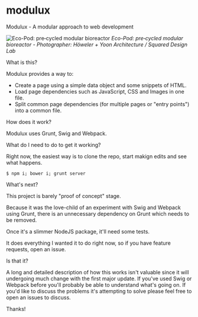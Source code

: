 modulux
=======

Modulux - A modular approach to web development

![Eco-Pod: pre‐cycled modular bioreactor](http://www.archello.com/sites/default/files/imagecache/media_image/story/media/eco_pods_sky.jpg)
_Eco-Pod: pre‐cycled modular bioreactor - Photographer: Höweler + Yoon Architecture / Squared Design Lab_

What is this?

Modulux provides a way to:

* Create a page using a simple data object and some snippets of HTML.
* Load page dependencies such as JavaScript, CSS and Images in one file.
* Split common page dependencies (for multiple pages or "entry points") into a common file.

How does it work?

Modulux uses Grunt, Swig and Webpack.

What do I need to do to get it working?

Right now, the easiest way is to clone the repo, start makign edits and see what happens.

`$ npm i; bower i; grunt server`

What's next?

This project is barely "proof of concept" stage. 

Because it was the love-child of an experiment with Swig and Webpack using Grunt, there is an unnecessary dependency on Grunt which needs to be removed.

Once it's a slimmer NodeJS package, it'll need some tests.

It does everything I wanted it to do right now, so if you have feature requests, open an issue.

Is that it?

A long and detailed description of how this works isn't valuable since it will undergoing much change with the first major update. If you've used Swig or Webpack before you'll probably be able to understand what's going on. If you'd like to discuss the problems it's attempting to solve please feel free to open an issues to discuss. 

Thanks!
